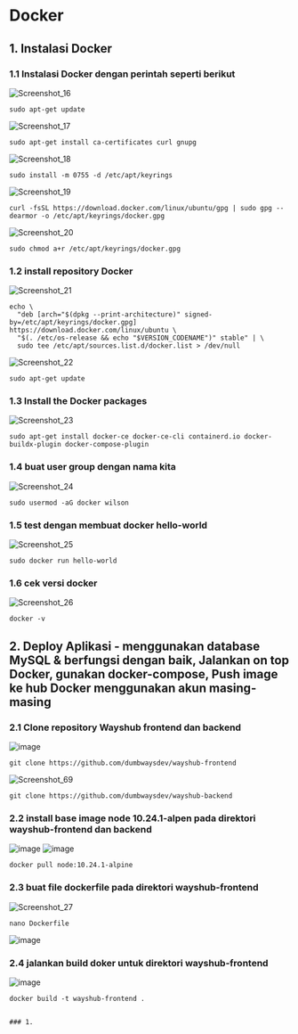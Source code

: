 # Docker
## 1. Instalasi Docker
### 1.1 Instalasi Docker dengan perintah seperti berikut
![Screenshot_16](https://github.com/wilsonakbar/devops18-dumbways-WilsonAkbar/assets/132327628/7753ce33-0517-4524-b859-ffe857358933)
```
sudo apt-get update
```
![Screenshot_17](https://github.com/wilsonakbar/devops18-dumbways-WilsonAkbar/assets/132327628/b87edb7d-fb84-403f-b535-93999aab11cb)
```
sudo apt-get install ca-certificates curl gnupg
```
![Screenshot_18](https://github.com/wilsonakbar/devops18-dumbways-WilsonAkbar/assets/132327628/36484796-8188-4a30-937b-154de40f9bad)
```
sudo install -m 0755 -d /etc/apt/keyrings
```
![Screenshot_19](https://github.com/wilsonakbar/devops18-dumbways-WilsonAkbar/assets/132327628/f686f8d3-da79-4712-96d4-48e897ec3d3d)
```
curl -fsSL https://download.docker.com/linux/ubuntu/gpg | sudo gpg --dearmor -o /etc/apt/keyrings/docker.gpg
```
![Screenshot_20](https://github.com/wilsonakbar/devops18-dumbways-WilsonAkbar/assets/132327628/a101c2ba-511d-490a-98ee-1a03c55eed36)
```
sudo chmod a+r /etc/apt/keyrings/docker.gpg
```
### 1.2 install repository Docker
![Screenshot_21](https://github.com/wilsonakbar/devops18-dumbways-WilsonAkbar/assets/132327628/1054f9ae-5920-406d-95aa-0055f6d0caac)
```
echo \
  "deb [arch="$(dpkg --print-architecture)" signed-by=/etc/apt/keyrings/docker.gpg] https://download.docker.com/linux/ubuntu \
  "$(. /etc/os-release && echo "$VERSION_CODENAME")" stable" | \
  sudo tee /etc/apt/sources.list.d/docker.list > /dev/null
```
![Screenshot_22](https://github.com/wilsonakbar/devops18-dumbways-WilsonAkbar/assets/132327628/229920f6-54a7-44a6-ac1d-0514d54cbc80)
```
sudo apt-get update
```
### 1.3 Install the Docker packages
![Screenshot_23](https://github.com/wilsonakbar/devops18-dumbways-WilsonAkbar/assets/132327628/cec60ad2-beec-4350-b520-d24b3f6399d3)
```
sudo apt-get install docker-ce docker-ce-cli containerd.io docker-buildx-plugin docker-compose-plugin
```
### 1.4 buat user group dengan nama kita
![Screenshot_24](https://github.com/wilsonakbar/devops18-dumbways-WilsonAkbar/assets/132327628/57db033f-54fc-4533-91f5-443366fdcfe4)
```
sudo usermod -aG docker wilson
```
### 1.5 test dengan membuat docker hello-world
![Screenshot_25](https://github.com/wilsonakbar/devops18-dumbways-WilsonAkbar/assets/132327628/9cb1ef87-d0ee-44af-b6c7-12a7e2306d83)
```
sudo docker run hello-world
```
### 1.6 cek versi docker
![Screenshot_26](https://github.com/wilsonakbar/devops18-dumbways-WilsonAkbar/assets/132327628/3365f00e-a417-44bd-b145-4b7c3191477c)
```
docker -v
```


## 2. Deploy Aplikasi - menggunakan database MySQL & berfungsi dengan baik, Jalankan on top Docker, gunakan docker-compose, Push image ke hub Docker menggunakan akun masing-masing
### 2.1 Clone repository Wayshub frontend dan backend
![image](https://github.com/wilsonakbar/devops18-dumbways-WilsonAkbar/assets/132327628/1e4e9442-3308-40fc-8b28-d34748ca5586)
```
git clone https://github.com/dumbwaysdev/wayshub-frontend
```
![Screenshot_69](https://github.com/wilsonakbar/devops18-dumbways-WilsonAkbar/assets/132327628/46e76b3e-ab2f-43df-9fec-2114d9b3ec44)
```
git clone https://github.com/dumbwaysdev/wayshub-backend
```
### 2.2 install base image node 10.24.1-alpen pada direktori wayshub-frontend dan backend
![image](https://github.com/wilsonakbar/devops18-dumbways-WilsonAkbar/assets/132327628/aae4adf6-8327-413e-8da1-d71f3cd8999a)
![image](https://github.com/wilsonakbar/devops18-dumbways-WilsonAkbar/assets/132327628/468ea506-12ff-497f-b4d9-423d5b2fe05c)
```
docker pull node:10.24.1-alpine
```
### 2.3 buat file dockerfile pada direktori wayshub-frontend
![Screenshot_27](https://github.com/wilsonakbar/devops18-dumbways-WilsonAkbar/assets/132327628/017d8c39-9cc9-4185-a94a-38505ff7e0bc)
```
nano Dockerfile
```
![image](https://github.com/wilsonakbar/devops18-dumbways-WilsonAkbar/assets/132327628/8e31ee57-a3fc-4482-b95e-030a570ce023)
### 2.4 jalankan build doker untuk direktori wayshub-frontend
![image](https://github.com/wilsonakbar/devops18-dumbways-WilsonAkbar/assets/132327628/df497f89-a82a-4b8e-9079-d05ccce885d2)
```
docker build -t wayshub-frontend .
```



```

### 1.
```

```
